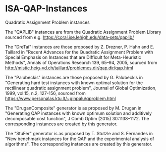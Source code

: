 # ISA-QAP-Instances
Quadratic Assignment Problem instances

The "QAPLIB" instances are from the Quadratic Assignment Problem Library sourced from e.g. https://coral.ise.lehigh.edu/data-sets/qaplib/

The "DreTai" instances are those proposed by Z. Drezner, P. Hahn and E. Taillard in "Recent Advances for the Quadratic Assignment Problem with Special Emphasis on Instances that are Difficult for Meta-Heuristic Methods", Annals of Operations Research 139, 65–94, 2005, sourced from http://mistic.heig-vd.ch/taillard/problemes.dir/qap.dir/qap.html

The "Palubeckis" instances are those proposed by G. Palubeckis in "Generating hard test instances with known optimal solution for the rectilinear quadratic assignment problem", Journal of Global Optimization, 1999, vol.15, n.2, 127-156, sourced from https://www.personalas.ktu.lt/~ginpalu/qproblem.html

The "DruganComposite" generator is as proposed by M. Drugan in "Generating QAP instances with known optimum solution and additively decomposable cost function", J Comb Optim (2015) 30:1138–1172. The corresponding instances are created by this generator.

The "StuFer" generator is as proposed by T. Stutzle and S. Fernandes in "New benchmark instances for the QAP and the
experimental analysis of algorithms". The corresponding instances are created by this generator.
